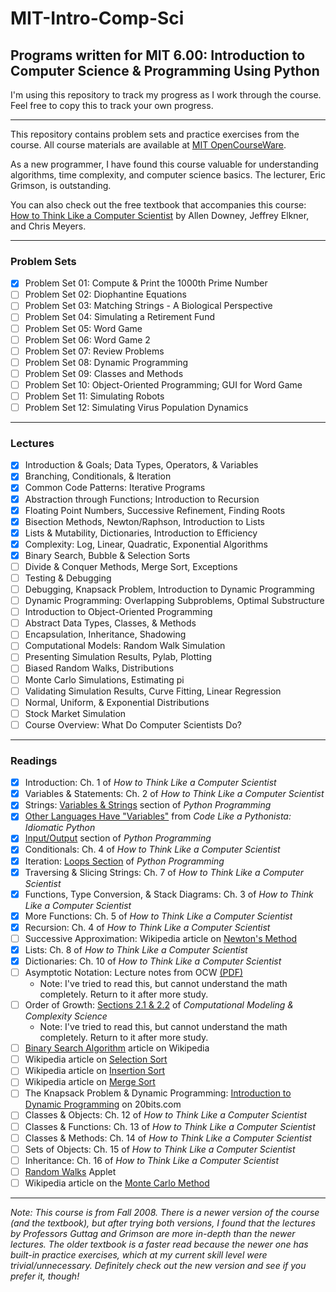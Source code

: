 # MIT-Intro-Comp-Sci
## Programs written for MIT 6.00: Introduction to Computer Science &amp; Programming Using Python

I'm using this repository to track my progress as I work through the course. Feel free to copy this to track your own progress.

----

This repository contains problem sets and practice exercises from the course. All course materials are available at [MIT OpenCourseWare](https://ocw.mit.edu/courses/electrical-engineering-and-computer-science/6-00-introduction-to-computer-science-and-programming-fall-2008/).

As a new programmer, I have found this course valuable for understanding algorithms, time complexity, and computer science basics. The lecturer, Eric Grimson, is outstanding.

You can also check out the free textbook that accompanies this course: [How to Think Like a Computer Scientist](http://www.greenteapress.com/thinkpython/thinkCSpy/html/index.html) by Allen Downey, Jeffrey Elkner, and Chris Meyers.

----

### Problem Sets

- [x] Problem Set 01: Compute & Print the 1000th Prime Number
- [ ] Problem Set 02: Diophantine Equations
- [ ] Problem Set 03: Matching Strings - A Biological Perspective
- [ ] Problem Set 04: Simulating a Retirement Fund
- [ ] Problem Set 05: Word Game
- [ ] Problem Set 06: Word Game 2
- [ ] Problem Set 07: Review Problems
- [ ] Problem Set 08: Dynamic Programming
- [ ] Problem Set 09: Classes and Methods
- [ ] Problem Set 10: Object-Oriented Programming; GUI for Word Game
- [ ] Problem Set 11: Simulating Robots
- [ ] Problem Set 12: Simulating Virus Population Dynamics

----

### Lectures
- [x] Introduction & Goals; Data Types, Operators, & Variables
- [x] Branching, Conditionals, & Iteration
- [x] Common Code Patterns: Iterative Programs
- [x] Abstraction through Functions; Introduction to Recursion
- [x] Floating Point Numbers, Successive Refinement, Finding Roots
- [x] Bisection Methods, Newton/Raphson, Introduction to Lists
- [x] Lists & Mutability, Dictionaries, Introduction to Efficiency
- [x] Complexity: Log, Linear, Quadratic, Exponential Algorithms
- [x] Binary Search, Bubble & Selection Sorts
- [ ] Divide & Conquer Methods, Merge Sort, Exceptions
- [ ] Testing & Debugging
- [ ] Debugging, Knapsack Problem, Introduction to Dynamic Programming
- [ ] Dynamic Programming: Overlapping Subproblems, Optimal Substructure
- [ ] Introduction to Object-Oriented Programming
- [ ] Abstract Data Types, Classes, & Methods
- [ ] Encapsulation, Inheritance, Shadowing
- [ ] Computational Models: Random Walk Simulation
- [ ] Presenting Simulation Results, Pylab, Plotting
- [ ] Biased Random Walks, Distributions
- [ ] Monte Carlo Simulations, Estimating pi
- [ ] Validating Simulation Results, Curve Fitting, Linear Regression
- [ ] Normal, Uniform, & Exponential Distributions
- [ ] Stock Market Simulation
- [ ] Course Overview: What Do Computer Scientists Do?

---

### Readings
- [x] Introduction: Ch. 1 of *How to Think Like a Computer Scientist*
- [x] Variables & Statements: Ch. 2 of *How to Think Like a Computer Scientist*
- [x] Strings: [Variables & Strings](https://en.wikibooks.org/wiki/Python_Programming/Variables_and_Strings) section of *Python Programming*
- [x] [Other Languages Have "Variables"](http://python.net/~goodger/projects/pycon/2007/idiomatic/handout.html#other-languages-have-variables) from *Code Like a Pythonista: Idiomatic Python*
- [x] [Input/Output](https://en.wikibooks.org/wiki/Python_Programming/Input_and_Output) section of *Python Programming*
- [x] Conditionals: Ch. 4 of *How to Think Like a Computer Scientist*
- [x] Iteration: [Loops Section](https://en.wikibooks.org/wiki/Python_Programming/Loops) of *Python Programming*
- [x] Traversing & Slicing Strings: Ch. 7 of *How to Think Like a Computer Scientist*
- [x] Functions, Type Conversion, & Stack Diagrams: Ch. 3 of *How to Think Like a Computer Scientist*
- [x] More Functions: Ch. 5 of *How to Think Like a Computer Scientist*
- [x] Recursion: Ch. 4 of *How to Think Like a Computer Scientist*
- [ ] Successive Approximation: Wikipedia article on [Newton's Method](https://en.wikipedia.org/wiki/Newton%27s_method)
- [x] Lists: Ch. 8 of *How to Think Like a Computer Scientist*
- [x] Dictionaries: Ch. 10 of *How to Think Like a Computer Scientist*
- [ ] Asymptotic Notation: Lecture notes from OCW [(PDF)](https://ocw.mit.edu/courses/electrical-engineering-and-computer-science/6-00-introduction-to-computer-science-and-programming-fall-2008/readings/l11_sums2.pdf)
  * Note: I've tried to read this, but cannot understand the math completely. Return to it after more study.
- [ ] Order of Growth: [Sections 2.1 & 2.2](http://www.greenteapress.com/compmod/html/book003.html) of *Computational Modeling & Complexity Science*
  * Note: I've tried to read this, but cannot understand the math completely. Return to it after more study.
- [ ] [Binary Search Algorithm](https://en.wikipedia.org/wiki/Binary_search_algorithm#Implementations) article on Wikipedia
- [ ] Wikipedia article on [Selection Sort](https://en.wikipedia.org/wiki/Selection_sort)
- [ ] Wikipedia article on [Insertion Sort](https://en.wikipedia.org/wiki/Insertion_sort)
- [ ] Wikipedia article on [Merge Sort](https://en.wikipedia.org/wiki/Merge_sort)
- [ ] The Knapsack Problem & Dynamic Programming: [Introduction to Dynamic Programming](http://20bits.com/article/introduction-to-dynamic-programming) on 20bits.com
- [ ] Classes & Objects: Ch. 12 of *How to Think Like a Computer Scientist*
- [ ] Classes & Functions: Ch. 13 of *How to Think Like a Computer Scientist*
- [ ] Classes & Methods: Ch. 14 of *How to Think Like a Computer Scientist*
- [ ] Sets of Objects: Ch. 15 of *How to Think Like a Computer Scientist*
- [ ] Inheritance: Ch. 16 of *How to Think Like a Computer Scientist*
- [ ] [Random Walks](http://195.134.76.37/applets/AppletSailor/Appl_Sailor2.html) Applet
- [ ] Wikipedia article on the [Monte Carlo Method](https://en.wikipedia.org/wiki/Monte_Carlo_method)

---

*Note: This course is from Fall 2008. There is a newer version of the course (and the textbook), but after trying both versions, I found that the lectures by Professors Guttag and Grimson are more in-depth than the newer lectures. The older textbook is a faster read because the newer one has built-in practice exercises, which at my current skill level were trivial/unnecessary. Definitely check out the new version and see if you prefer it, though!*
